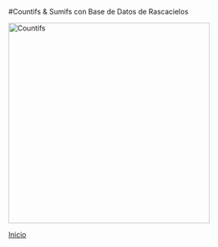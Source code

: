 #Countifs & Sumifs con Base de Datos de Rascacielos

<img src="https://i.imgur.com/IEDUvKC.jpg" style="width: 700px; width: 400px" alt="Countifs">
<br>

[Inicio](index.md)
